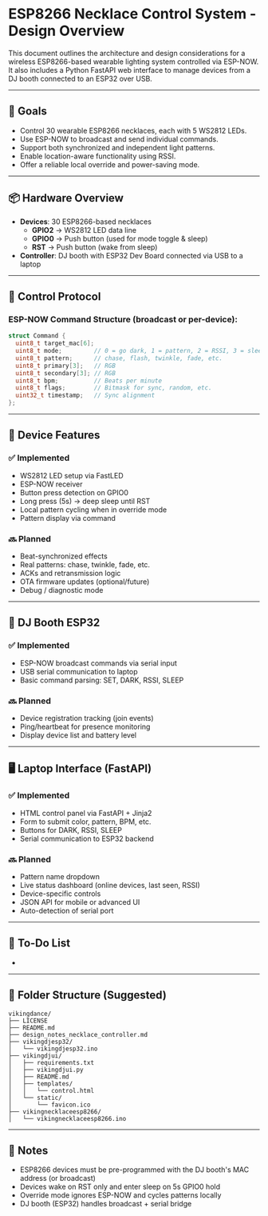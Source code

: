# ESP8266 Necklace Control System - Design Overview

This document outlines the architecture and design considerations for a wireless ESP8266-based wearable lighting system controlled via ESP-NOW. It also includes a Python FastAPI web interface to manage devices from a DJ booth connected to an ESP32 over USB.

---

## 🎯 Goals

- Control 30 wearable ESP8266 necklaces, each with 5 WS2812 LEDs.
- Use ESP-NOW to broadcast and send individual commands.
- Support both synchronized and independent light patterns.
- Enable location-aware functionality using RSSI.
- Offer a reliable local override and power-saving mode.

---

## 📦 Hardware Overview

- **Devices**: 30 ESP8266-based necklaces
  - **GPIO2** → WS2812 LED data line
  - **GPIO0** → Push button (used for mode toggle & sleep)
  - **RST** → Push button (wake from sleep)
- **Controller**: DJ booth with ESP32 Dev Board connected via USB to a laptop

---

## 🔌 Control Protocol

### ESP-NOW Command Structure (broadcast or per-device):

```c
struct Command {
  uint8_t target_mac[6];
  uint8_t mode;         // 0 = go dark, 1 = pattern, 2 = RSSI, 3 = sleep
  uint8_t pattern;      // chase, flash, twinkle, fade, etc.
  uint8_t primary[3];   // RGB
  uint8_t secondary[3]; // RGB
  uint8_t bpm;          // Beats per minute
  uint8_t flags;        // Bitmask for sync, random, etc.
  uint32_t timestamp;   // Sync alignment
};
```

---

## 🔧 Device Features

### ✅ Implemented

- WS2812 LED setup via FastLED
- ESP-NOW receiver
- Button press detection on GPIO0
- Long press (5s) → deep sleep until RST
- Local pattern cycling when in override mode
- Pattern display via command

### 🔜 Planned

- Beat-synchronized effects
- Real patterns: chase, twinkle, fade, etc.
- ACKs and retransmission logic
- OTA firmware updates (optional/future)
- Debug / diagnostic mode

---

## 📡 DJ Booth ESP32

### ✅ Implemented

- ESP-NOW broadcast commands via serial input
- USB serial communication to laptop
- Basic command parsing: SET, DARK, RSSI, SLEEP

### 🔜 Planned

- Device registration tracking (join events)
- Ping/heartbeat for presence monitoring
- Display device list and battery level

---

## 🖥️ Laptop Interface (FastAPI)

### ✅ Implemented

- HTML control panel via FastAPI + Jinja2
- Form to submit color, pattern, BPM, etc.
- Buttons for DARK, RSSI, SLEEP
- Serial communication to ESP32 backend

### 🔜 Planned

- Pattern name dropdown
- Live status dashboard (online devices, last seen, RSSI)
- Device-specific controls
- JSON API for mobile or advanced UI
- Auto-detection of serial port

---

## 📝 To-Do List

-

---

## 📁 Folder Structure (Suggested)

```
vikingdance/
├── LICENSE
├── README.md
├── design_notes_necklace_controller.md
├── vikingdjesp32/
│   └── vikingdjesp32.ino
├── vikingdjui/
│   ├── requirements.txt
│   ├── vikingdjui.py
│   ├── README.md
│   ├── templates/
│   │   └── control.html
│   └── static/
│       └── favicon.ico
├── vikingnecklaceesp8266/
│   └── vikingnecklaceesp8266.ino
```

---

## 📢 Notes

- ESP8266 devices must be pre-programmed with the DJ booth's MAC address (or broadcast)
- Devices wake on RST only and enter sleep on 5s GPIO0 hold
- Override mode ignores ESP-NOW and cycles patterns locally
- DJ booth (ESP32) handles broadcast + serial bridge

